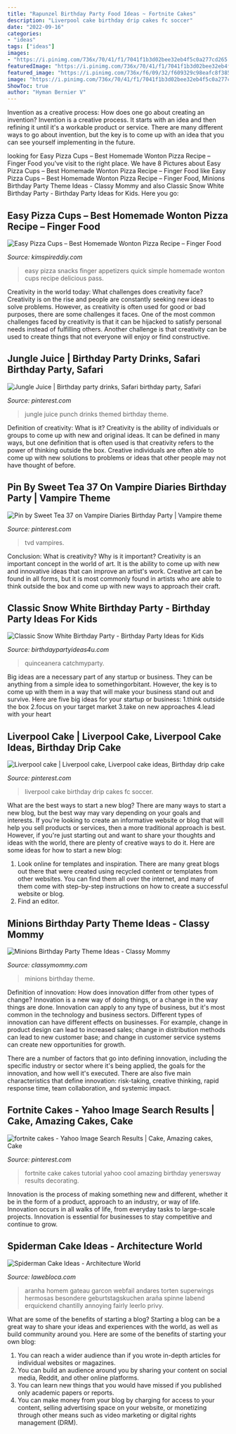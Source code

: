 ```yaml
---
title: "Rapunzel Birthday Party Food Ideas ~ Fortnite Cakes"
description: "Liverpool cake birthday drip cakes fc soccer"
date: "2022-09-16"
categories:
- "ideas"
tags: ["ideas"]
images:
- "https://i.pinimg.com/736x/70/41/f1/7041f1b3d02bee32eb4f5c0a277cd265.jpg"
featuredImage: "https://i.pinimg.com/736x/70/41/f1/7041f1b3d02bee32eb4f5c0a277cd265.jpg"
featured_image: "https://i.pinimg.com/736x/f6/09/32/f609329c98eafc8f385c1c756475f5d5.jpg"
image: "https://i.pinimg.com/736x/70/41/f1/7041f1b3d02bee32eb4f5c0a277cd265.jpg"
ShowToc: true
author: "Hyman Bernier V"
---
```



Invention as a creative process: How does one go about creating an invention?
Invention is a creative process. It starts with an idea and then refining it until it's a workable product or service. There are many different ways to go about invention, but the key is to come up with an idea that you can see yourself implementing in the future.

	

		
looking for Easy Pizza Cups – Best Homemade Wonton Pizza Recipe – Finger Food you've visit to the right place. We have 8 Pictures about Easy Pizza Cups – Best Homemade Wonton Pizza Recipe – Finger Food like Easy Pizza Cups – Best Homemade Wonton Pizza Recipe – Finger Food, Minions Birthday Party Theme Ideas - Classy Mommy and also Classic Snow White Birthday Party - Birthday Party Ideas for Kids. Here you go:
		
    
## Easy Pizza Cups – Best Homemade Wonton Pizza Recipe – Finger Food

<img loading=lazy src="https://kimspireddiy.com/wp-content/uploads/2020/11/wonton-pizza-cups-1-1.jpg" onerror="this.onerror=null;this.src='https://tse4.mm.bing.net/th?id=OIP.oEmORceR1hnaIvZUZAsciAHaLH&amp;pid=15.1';" alt="Easy Pizza Cups – Best Homemade Wonton Pizza Recipe – Finger Food">

_Source: kimspireddiy.com_

>easy pizza snacks finger appetizers quick simple homemade wonton cups recipe delicious pass. 

	

Creativity in the world today: What challenges does creativity face?
Creativity is on the rise and people are constantly seeking new ideas to solve problems. However, as creativity is often used for good or bad purposes, there are some challenges it faces. One of the most common challenges faced by creativity is that it can be hijacked to satisfy personal needs instead of fulfilling others. Another challenge is that creativity can be used to create things that not everyone will enjoy or find constructive.

    
## Jungle Juice | Birthday Party Drinks, Safari Birthday Party, Safari

<img loading=lazy src="https://i.pinimg.com/736x/70/41/f1/7041f1b3d02bee32eb4f5c0a277cd265.jpg" onerror="this.onerror=null;this.src='https://tse4.mm.bing.net/th?id=OIP.EyfbPGZZgI7FfSm5CLFK8wHaJ3&amp;pid=15.1';" alt="Jungle Juice | Birthday party drinks, Safari birthday party, Safari">

_Source: pinterest.com_

>jungle juice punch drinks themed birthday theme. 

	

Definition of creativity: What is it?
Creativity is the ability of individuals or groups to come up with new and original ideas. It can be defined in many ways, but one definition that is often used is that creativity refers to the power of thinking outside the box. Creative individuals are often able to come up with new solutions to problems or ideas that other people may not have thought of before.

    
## Pin By Sweet Tea 37 On Vampire Diaries Birthday Party | Vampire Theme

<img loading=lazy src="https://i.pinimg.com/736x/c3/eb/cc/c3ebccf6bb2bf209764cf477d6e7b8e0.jpg" onerror="this.onerror=null;this.src='https://tse4.mm.bing.net/th?id=OIP.2wllPpR2c5Q58AdNQatFmAHaKT&amp;pid=15.1';" alt="Pin by Sweet Tea 37 on Vampire Diaries Birthday Party | Vampire theme">

_Source: pinterest.com_

>tvd vampires. 

	

Conclusion: What is creativity? Why is it important?
Creativity is an important concept in the world of art. It is the ability to come up with new and innovative ideas that can improve an artist's work. Creative art can be found in all forms, but it is most commonly found in artists who are able to think outside the box and come up with new ways to approach their craft.

    
## Classic Snow White Birthday Party - Birthday Party Ideas For Kids

<img loading=lazy src="https://www.birthdaypartyideas4u.com/wp-content/uploads/2016/05/Classic-Snow-White-Birthday-Party-Tutu-600x800.jpg" onerror="this.onerror=null;this.src='https://tse4.mm.bing.net/th?id=OIP.xujg8-xVZfZRA-um-CQJlgHaJ4&amp;pid=15.1';" alt="Classic Snow White Birthday Party - Birthday Party Ideas for Kids">

_Source: birthdaypartyideas4u.com_

>quinceanera catchmyparty. 

	

Big ideas are a necessary part of any startup or business. They can be anything from a simple idea to somethingorbitant. However, the key is to come up with them in a way that will make your business stand out and survive. Here are five big ideas for your startup or business: 1.think outside the box 2.focus on your target market 3.take on new approaches 4.lead with your heart 
    
## Liverpool Cake | Liverpool Cake, Liverpool Cake Ideas, Birthday Drip Cake

<img loading=lazy src="https://i.pinimg.com/736x/f6/09/32/f609329c98eafc8f385c1c756475f5d5.jpg" onerror="this.onerror=null;this.src='https://tse2.mm.bing.net/th?id=OIP.E1CT1E6kY38WM96c8LsNeQHaLH&amp;pid=15.1';" alt="Liverpool cake | Liverpool cake, Liverpool cake ideas, Birthday drip cake">

_Source: pinterest.com_

>liverpool cake birthday drip cakes fc soccer. 

	

What are the best ways to start a new blog?
There are many ways to start a new blog, but the best way may vary depending on your goals and interests. If you're looking to create an informative website or blog that will help you sell products or services, then a more traditional approach is best. However, if you're just starting out and want to share your thoughts and ideas with the world, there are plenty of creative ways to do it. Here are some ideas for how to start a new blog: 
1. Look online for templates and inspiration. There are many great blogs out there that were created using recycled content or templates from other websites. You can find them all over the internet, and many of them come with step-by-step instructions on how to create a successful website or blog. 
2. Find an editor.

    
## Minions Birthday Party Theme Ideas - Classy Mommy

<img loading=lazy src="http://classymommy.com/wp-content/uploads/2015/08/IMG_0338.jpg" onerror="this.onerror=null;this.src='https://tse4.mm.bing.net/th?id=OIP.h1rVCe32MWrHIlG6QhjfZgHaFj&amp;pid=15.1';" alt="Minions Birthday Party Theme Ideas - Classy Mommy">

_Source: classymommy.com_

>minions birthday theme. 

	

Definition of innovation: How does innovation differ from other types of change?
Innovation is a new way of doing things, or a change in the way things are done. Innovation can apply to any type of business, but it's most common in the technology and business sectors.
Different types of innovation can have different effects on businesses. For example, change in product design can lead to increased sales; change in distribution methods can lead to new customer base; and change in customer service systems can create new opportunities for growth.

There are a number of factors that go into defining innovation, including the specific industry or sector where it's being applied, the goals for the innovation, and how well it's executed. There are also five main characteristics that define innovation: risk-taking, creative thinking, rapid response time, team collaboration, and systemic impact.

    
## Fortnite Cakes - Yahoo Image Search Results | Cake, Amazing Cakes, Cake

<img loading=lazy src="https://i.pinimg.com/736x/b9/92/30/b99230f4f70fc31b38ab924cb93c7682.jpg" onerror="this.onerror=null;this.src='https://tse4.mm.bing.net/th?id=OIP.RB9boDyhZWKxCFs9OZsq2QHaNK&amp;pid=15.1';" alt="fortnite cakes - Yahoo Image Search Results | Cake, Amazing cakes, Cake">

_Source: pinterest.com_

>fortnite cake cakes tutorial yahoo cool amazing birthday yenersway results decorating. 

	

Innovation is the process of making something new and different, whether it be in the form of a product, approach to an industry, or way of life. Innovation occurs in all walks of life, from everyday tasks to large-scale projects. Innovation is essential for businesses to stay competitive and continue to grow.

    
## Spiderman Cake Ideas - Architecture World

<img loading=lazy src="https://lawebloca.com/wp-content/uploads/2012/11/spiderman-diy-cake.jpg" onerror="this.onerror=null;this.src='https://tse4.mm.bing.net/th?id=OIP.Ealpo9CvKDaMfhFMSFKG_gHaJ4&amp;pid=15.1';" alt="Spiderman Cake Ideas - Architecture World">

_Source: lawebloca.com_

>aranha homem gateau garcon webfail andares torten superwings hermosas besondere geburtstagskuchen araña spinne labend erquickend chantilly annoying fairly leerlo privy. 

	

What are some of the benefits of starting a blog?
Starting a blog can be a great way to share your ideas and experiences with the world, as well as build community around you. Here are some of the benefits of starting your own blog: 
1. You can reach a wider audience than if you wrote in-depth articles for individual websites or magazines. 
2. You can build an audience around you by sharing your content on social media, Reddit, and other online platforms. 
3. You can learn new things that you would have missed if you published only academic papers or reports. 
4. You can make money from your blog by charging for access to your content, selling advertising space on your website, or monetizing through other means such as video marketing or digital rights management (DRM).

